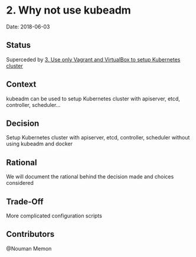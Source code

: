 # 2. Why not use kubeadm

Date: 2018-06-03

## Status

Superceded by [3. Use only Vagrant and VirtualBox to setup Kubernetes cluster](0003-use-only-vagrant-and-virtualbox-to-setup-kubernetes-cluster.md)

## Context

kubeadm can be used to setup Kubernetes cluster with apiserver, etcd, controller, scheduler... 

## Decision

Setup Kubernetes cluster with apiserver, etcd, controller, scheduler without using kubeadm and docker

## Rational

We will document the rational behind the decision made and choices considered

## Trade-Off

More complicated configuration scripts

## Contributors

@Nouman Memon

